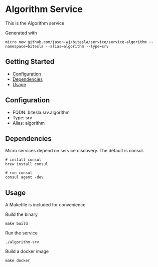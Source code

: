 # Algorithm Service

This is the Algorithm service

Generated with

```
micro new github.com/jason-wj/bitesla/service/service-algorithm --namespace=bitesla --alias=algorithm --type=srv
```

## Getting Started

- [Configuration](#configuration)
- [Dependencies](#dependencies)
- [Usage](#usage)

## Configuration

- FQDN: bitesla.srv.algorithm
- Type: srv
- Alias: algorithm

## Dependencies

Micro services depend on service discovery. The default is consul.

```
# install consul
brew install consul

# run consul
consul agent -dev
```

## Usage

A Makefile is included for convenience

Build the binary

```
make build
```

Run the service
```
./algorithm-srv
```

Build a docker image
```
make docker
```